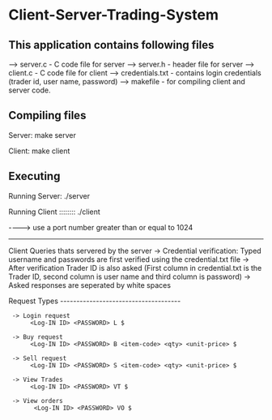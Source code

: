 # Client-Server-Trading-System

This application contains following files
--------------------------------------------------------
--> server.c - C code file for server
--> server.h - header file for server
--> client.c - C code file for client
--> credentials.txt - contains login credentials (trader id, user name, password)
--> makefile - for compiling client and server code.


Compiling files
--------------------------------------------------------
Server:
     make server

Client:
     make client

Executing 
--------------------------------------------------------
Running Server:
./server <SERVER PORT NUMBER>

Running Client ::::::::
./client <Server IP Address> <SERVER PORT NUMBER>

----> use a port number greater than or equal to 1024

********************************************************

Client Queries thats servered by the server
     -> Credential verification: Typed username and passwords are first verified using the credential.txt file
     -> After verification Trader ID is also asked 
     (First column in credential.txt is the Trader ID, second column is user name and third column is password)
     -> Asked responses are seperated by white spaces 

Request Types -------------------------------------

     -> Login request
          <Log-IN ID> <PASSWORD> L $

     -> Buy request
          <Log-IN ID> <PASSWORD> B <item-code> <qty> <unit-price> $

     -> Sell request
          <Log-IN ID> <PASSWORD> S <item-code> <qty> <unit-price> $

     -> View Trades
          <Log-IN ID> <PASSWORD> VT $

     -> View orders
           <Log-IN ID> <PASSWORD> VO $


